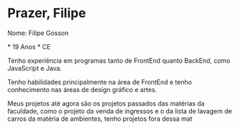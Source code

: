<h1>Prazer, Filipe</h1>
<p>Nome: Filipe Gosson</p>
* 19 Anos
* CE
<p>Tenho experiência em programas tanto de FrontEnd quanto BackEnd, como JavaScript e Java.</p>
<p>Tenho habilidades principalmente na área de FrontEnd e tenho conhecimento nas áreas de design gráfico e artes.</p>
<p>Meus projetos até agora são os projetos passados das matérias da faculdade, como o projeto da venda de ingressos e o da lista de lavagem de carros da matéria de ambientes, tenho projetos fora dessa mat</p>
